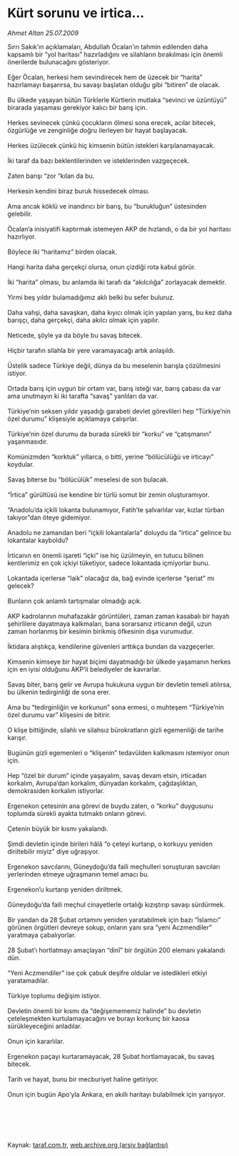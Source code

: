 # Kürt sorunu ve irtica...

*Ahmet Altan 25.07.2009*

<div class="taraf_structure_2col_1zq">
<div class="margen_n">



 <p>Sırrı Sakık’ın açıklamaları, Abdullah Öcalan’ın tahmin edilenden daha kapsamlı bir “yol haritası” hazırladığını ve silahların bırakılması için önemli önerilerde bulunacağını gösteriyor. <br/><br/>Eğer Öcalan, herkesi hem sevindirecek hem de üzecek bir “harita” hazırlamayı başarırsa, bu savaşı başlatan olduğu gibi “bitiren” de olacak. <br/><br/>Bu ülkede yaşayan bütün Türklerle Kürtlerin mutlaka “sevinci ve üzüntüyü” birarada yaşaması gerekiyor kalıcı bir barış için. <br/><br/>Herkes sevinecek çünkü çocukların ölmesi sona erecek, acılar bitecek, özgürlüğe ve zenginliğe doğru ilerleyen bir hayat başlayacak. <br/><br/>Herkes üzülecek çünkü hiç kimsenin bütün istekleri karşılanamayacak. <br/><br/>İki taraf da bazı beklentilerinden ve isteklerinden vazgeçecek. <br/><br/>Zaten barışı “zor “kılan da bu. <br/><br/>Herkesin kendini biraz buruk hissedecek olması. <br/><br/>Ama ancak köklü ve inandırıcı bir barış, bu “burukluğun” üstesinden gelebilir. <br/><br/>Öcalan’a inisiyatifi kaptırmak istemeyen AKP de hızlandı, o da bir yol haritası hazırlıyor.<br/><br/>Böylece iki “haritamız” birden olacak. <br/><br/>Hangi harita daha gerçekçi olursa, onun çizdiği rota kabul görür. <br/><br/>İki “harita” olması, bu anlamda iki tarafı da “akılcılığa” zorlayacak demektir. <br/><br/>Yirmi beş yıldır bulamadığımız aklı belki bu sefer buluruz. <br/><br/>Daha vahşi, daha savaşkan, daha kıyıcı olmak için yapılan yarış, bu kez daha barışçı, daha gerçekçi, daha akılcı olmak için yapılır. <br/><br/>Neticede, şöyle ya da böyle bu savaş bitecek. <br/><br/>Hiçbir tarafın silahla bir yere varamayacağı artık anlaşıldı. <br/><br/>Üstelik sadece Türkiye değil, dünya da bu meselenin barışla çözülmesini istiyor. <br/><br/>Ortada barış için uygun bir ortam var, barış isteği var, barış çabası da var ama unutmayın ki iki tarafta “savaş” yanlıları da var. <br/><br/>Türkiye’nin seksen yıldır yaşadığı garabeti devlet görevlileri hep “Türkiye’nin özel durumu” klişesiyle açıklamaya çalışırlar. <br/><br/>Türkiye’nin özel durumu da burada sürekli bir “korku” ve “çatışmanın” yaşanmasıdır. <br/><br/>Komünizmden “korktuk” yıllarca, o bitti, yerine “bölücülüğü ve irticayı” koydular. <br/><br/>Savaş biterse bu “bölücülük” meselesi de son bulacak. <br/><br/>“İrtica” gürültüsü ise kendine bir türlü somut bir zemin oluşturamıyor. <br/><br/>“Anadolu’da içkili lokanta bulunamıyor, Fatih’te şalvarlılar var, kızlar türban takıyor”dan öteye gidemiyor. <br/><br/>Anadolu ne zamandan beri “içkili lokantalarla” doluydu da “irtica” gelince bu lokantalar kayboldu? <br/><br/>İrticanın en önemli işareti “içki” ise hiç üzülmeyin, en tutucu bilinen kentlerimiz en çok içkiyi tüketiyor, sadece lokantada içmiyorlar bunu. <br/><br/>Lokantada içerlerse “laik” olacağız da, bağ evinde içerlerse “şeriat” mı gelecek? <br/><br/>Bunların çok anlamlı tartışmalar olmadığı açık. <br/><br/>AKP kadrolarının muhafazakâr görüntüleri, zaman zaman kasabalı bir hayatı şehirlilere dayatmaya kalkmaları, bana sorarsanız irticanın değil, uzun zaman horlanmış bir kesimin birikmiş öfkesinin dışa vurumudur. <br/><br/>İktidara alıştıkça, kendilerine güvenleri arttıkça bundan da vazgeçerler. <br/><br/>Kimsenin kimseye bir hayat biçimi dayatmadığı bir ülkede yaşamanın herkes için en iyisi olduğunu AKP’li belediyeler de kavrarlar. <br/><br/>Savaş biter, barış gelir ve Avrupa hukukuna uygun bir devletin temeli atılırsa, bu ülkenin tedirginliği de sona erer. <br/><br/>Ama bu “tedirginliğin ve korkunun” sona ermesi, o muhteşem “Türkiye’nin özel durumu var” klişesini de bitirir. <br/><br/>O klişe bittiğinde, silahlı ve silahsız bürokratların gizli egemenliği de tarihe karışır. <br/><br/>Bugünün gizli egemenleri o “klişenin” tedavülden kalkmasını istemiyor onun için. <br/><br/>Hep “özel bir durum” içinde yaşayalım, savaş devam etsin, irticadan korkalım, Avrupa’dan korkalım, dünyadan korkalım, çağdaşlıktan, demokrasiden korkalım istiyorlar. <br/><br/>Ergenekon çetesinin ana görevi de buydu zaten, o “korku” duygusunu toplumda sürekli ayakta tutmaktı onların görevi. <br/><br/>Çetenin büyük bir kısmı yakalandı. <br/><br/>Şimdi devletin içinde birileri hâlâ “o çeteyi kurtarıp, o korkuyu yeniden diriltebilir miyiz” diye uğraşıyor. <br/><br/>Ergenekon savcılarını, Güneydoğu’da faili meçhulleri soruşturan savcıları yerlerinden etmeye uğraşmanın temel amacı bu. <br/><br/>Ergenekon’u kurtarıp yeniden diriltmek. <br/><br/>Güneydoğu’da faili meçhul cinayetlerle ortalığı kızıştırıp savaşı sürdürmek. <br/><br/>Bir yandan da 28 Şubat ortamını yeniden yaratabilmek için bazı “İslamcı” görünen örgütleri devreye sokup, onların yanı sıra “yeni Aczmendiler” yaratmaya çabalıyorlar. <br/><br/>28 Şubat’ı hortlatmayı amaçlayan “dinî” bir örgütün 200 elemanı yakalandı dün. <br/><br/>“Yeni Aczmendiler” ise çok çabuk deşifre oldular ve istedikleri etkiyi yaratamadılar. <br/><br/>Türkiye toplumu değişim istiyor. <br/><br/>Devletin önemli bir kısmı da “değişemememiz halinde” bu devletin çeteleşmekten kurtulamayacağını ve burayı korkunç bir kaosa sürükleyeceğini anladılar. <br/><br/>Onun için kararlılar. <br/><br/>Ergenekon paçayı kurtaramayacak, 28 Şubat hortlamayacak, bu savaş bitecek. <br/><br/>Tarih ve hayat, bunu bir mecburiyet haline getiriyor. <br/><br/>Onun için bugün Apo’yla Ankara, en akıllı haritayı bulabilmek için yarışıyor.</p>
<br/>
<br/>
<br/>



<br/>


<div id="taraf_not">
</div>

</div>


</div>

Kaynak: [taraf.com.tr](http://www.taraf.com.tr:80/makale/6717.htm), [web.archive.org (arşiv bağlantısı)](http://web.archive.org/web/20090919062439/http://www.taraf.com.tr:80/makale/6717.htm)
